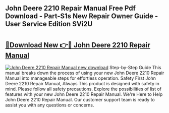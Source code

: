 ## John Deere 2210 Repair Manual Free Pdf Download - Part-S1s New Repair Owner Guide - User Service Edition SVi2U

# <h2><a href="http://bc87854.oget.top/?id=John+Deere+2210+Repair+Manual">🔗Download New 👉🔴 John Deere 2210 Repair Manual</a></h2>

[![John Deere 2210 Repair Manual new download](https://i.imgur.com/5g1atiW.png)](http://bc87854.oget.top/?id=John+Deere+2210+Repair+Manual)
Step-by-Step Guide This manual breaks down the process of using your new John Deere 2210 Repair Manual into manageable steps for effortless operation. Safety First John Deere 2210 Repair Manual, Always This product is designed with safety in mind. Please follow all safety precautions. Explore the possibilities of list of features with your new John Deere 2210 Repair Manual. We're Here to Help John Deere 2210 Repair Manual. Our customer support team is ready to assist you with any questions or concerns.
